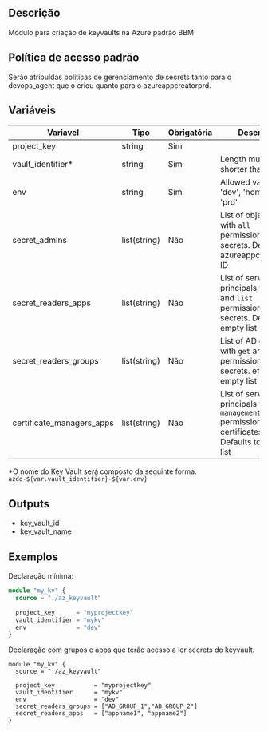 ## Descrição
Módulo para criação de keyvaults na Azure padrão BBM

## Política de acesso padrão
Serão atribuídas politicas de gerenciamento de secrets tanto para o devops_agent que o criou quanto para o azureappcreatorprd.

## Variáveis
Variavel              | Tipo           | Obrigatória  | Descrição   
----------------------|----------------|--------------|--------------
project_key           |string          | Sim          | 
vault_identifier*     |string          | Sim          | Length must be shorter than 15
env                   |string          | Sim          | Allowed values are 'dev', 'hom' and 'prd'
secret_admins         |list(string)    | Não          | List of object IDs with ``all`` permissions on secrets. Defaults to azureappcreatorprd ID
secret_readers_apps   |list(string)    | Não          | List of service principals with ``get`` and ``list`` permissions on secrets. Defaults to empty list
secret_readers_groups |list(string)    | Não          | List of AD groups with ``get`` and ``list`` permissions on secrets. efaults to empty list
certificate_managers_apps   |list(string)    | Não          | List of service principals with ``management`` permissions on certificates. Defaults to empty list

*O nome do Key Vault será composto da seguinte forma: ``azdo-${var.vault_identifier}-${var.env}``

## Outputs
* key_vault_id
* key_vault_name

## Exemplos
Declaração mínima:
```terraform
module "my_kv" {
  source = "./az_keyvault"

  project_key      = "myprojectkey"
  vault_identifier = "mykv"
  env              = "dev"
}
```
Declaração com grupos e apps que terão acesso a ler secrets do keyvault.
```hcl
module "my_kv" {
  source = "./az_keyvault"

  project_key           = "myprojectkey"
  vault_identifier      = "mykv"
  env                   = "dev"
  secret_readers_groups = ["AD_GROUP_1","AD_GROUP_2"]
  secret_readers_apps   = ["appname1", "appname2"]
}
```

